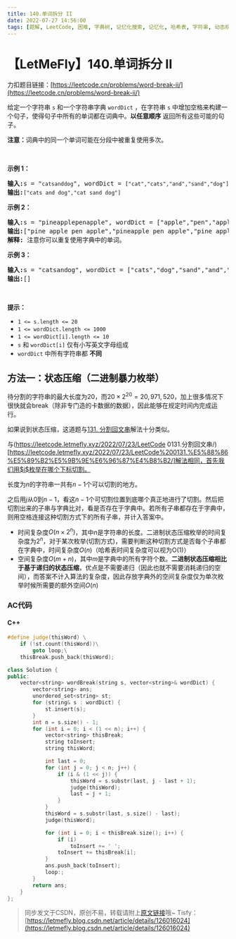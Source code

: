 ```yaml
---
title: 140.单词拆分 II
date: 2022-07-27 14:56:00
tags: [题解, LeetCode, 困难, 字典树, 记忆化搜索, 记忆化, 哈希表, 字符串, 动态规划, 回溯, 状态压缩]
---
```


# 【LetMeFly】140.单词拆分 II

力扣题目链接：[https://leetcode.cn/problems/word-break-ii/](https://leetcode.cn/problems/word-break-ii/)

<p>给定一个字符串 <code>s</code> 和一个字符串字典<meta charset="UTF-8" />&nbsp;<code>wordDict</code>&nbsp;，在字符串<meta charset="UTF-8" />&nbsp;<code>s</code>&nbsp;中增加空格来构建一个句子，使得句子中所有的单词都在词典中。<strong>以任意顺序</strong> 返回所有这些可能的句子。</p>

<p><strong>注意：</strong>词典中的同一个单词可能在分段中被重复使用多次。</p>

<p>&nbsp;</p>

<p><strong>示例 1：</strong></p>

<pre>
<strong>输入:</strong>s = "<code>catsanddog</code>", wordDict = <code>["cat","cats","and","sand","dog"]</code>
<strong>输出:</strong><code>["cats and dog","cat sand dog"]</code>
</pre>

<p><strong>示例 2：</strong></p>

<pre>
<strong>输入:</strong>s = "pineapplepenapple", wordDict = ["apple","pen","applepen","pine","pineapple"]
<strong>输出:</strong>["pine apple pen apple","pineapple pen apple","pine applepen apple"]
<strong>解释:</strong> 注意你可以重复使用字典中的单词。
</pre>

<p><strong>示例&nbsp;3：</strong></p>

<pre>
<strong>输入:</strong>s = "catsandog", wordDict = ["cats","dog","sand","and","cat"]
<strong>输出:</strong>[]
</pre>

<p>&nbsp;</p>

<p><strong>提示：</strong></p>

<p><meta charset="UTF-8" /></p>

<ul>
	<li><code>1 &lt;= s.length &lt;= 20</code></li>
	<li><code>1 &lt;= wordDict.length &lt;= 1000</code></li>
	<li><code>1 &lt;= wordDict[i].length &lt;= 10</code></li>
	<li><code>s</code>&nbsp;和&nbsp;<code>wordDict[i]</code>&nbsp;仅有小写英文字母组成</li>
	<li><code>wordDict</code>&nbsp;中所有字符串都 <strong>不同</strong></li>
</ul>


    
## 方法一：状态压缩（二进制暴力枚举）

待分割的字符串的最大长度为$20$，而$20\times 2^{20}=20,971,520$，加上很多情况下很快就会break（除非专门造的卡数据的数据），因此能够在规定时间内完成运行。

如果说到状态压缩，这道题与[131. 分割回文串](https://leetcode.cn/problems/palindrome-partitioning/)解法十分类似。

与(https://leetcode.letmefly.xyz/2022/07/23/LeetCode 0131.分割回文串/)[https://leetcode.letmefly.xyz/2022/07/23/LeetCode%200131.%E5%88%86%E5%89%B2%E5%9B%9E%E6%96%87%E4%B8%B2/]解法相同，首先我们用$i$枚举在哪个下标切割。

长度为$n$的字符串一共有$n-1$个可以切割的地方。

之后用$j$从$0$到$n-1$，看这$n-1$个可切割位置到底哪个真正地进行了切割。然后把切割出来的子串与字典比对，看是否存在于字典中。若所有子串都存在于字典中，则用空格连接这种切割方式下的所有子串，并计入答案中。



+ 时间复杂度$O(n\times 2^n)$，其中$n$是字符串的长度。二进制状态压缩枚举的时间复杂度为$2^n$，对于某次枚举(切割方式)，需要判断这种切割方式是否每个子串都在字典中，时间复杂度$O(n)$（哈希表时间复杂度可以视为O(1)）
+ 空间复杂度$O(m + n)$，其中$m$是字典中的所有字符个数。**二进制状态压缩相比于基于递归的状态压缩**，优点是不需要递归（因此也就不需要消耗递归的空间），而答案不计入算法的复杂度，因此存放字典外的空间复杂度仅为单次枚举时候所需要的额外空间$O(n)$

### AC代码

#### C++

```cpp
#define judge(thisWord) \
    if (!st.count(thisWord))\
        goto loop;\
    thisBreak.push_back(thisWord);

class Solution {
public:
    vector<string> wordBreak(string s, vector<string>& wordDict) {
        vector<string> ans;
        unordered_set<string> st;
        for (string& s : wordDict) {
            st.insert(s);
        }
        int n = s.size() - 1;
        for (int i = 0; i < (1 << n); i++) {
            vector<string> thisBreak;
            string toInsert;
            string thisWord;

            int last = 0;
            for (int j = 0; j < n; j++) {
                if (i & (1 << j)) {
                    thisWord = s.substr(last, j - last + 1);
                    judge(thisWord);
                    last = j + 1;
                }
            }
            thisWord = s.substr(last, s.size() - last);
            judge(thisWord);

            for (int i = 0; i < thisBreak.size(); i++) {
                if (i)
                    toInsert += ' ';
                toInsert += thisBreak[i];
            }
            ans.push_back(toInsert);
            loop:;
        }
        return ans;
    }
};
```

> 同步发文于CSDN，原创不易，转载请附上[原文链接](https://leetcode.letmefly.xyz/2022/07/27/LeetCode%200140.%E5%8D%95%E8%AF%8D%E6%8B%86%E5%88%86II/)哦~
> Tisfy：[https://letmefly.blog.csdn.net/article/details/126016024](https://letmefly.blog.csdn.net/article/details/126016024)
